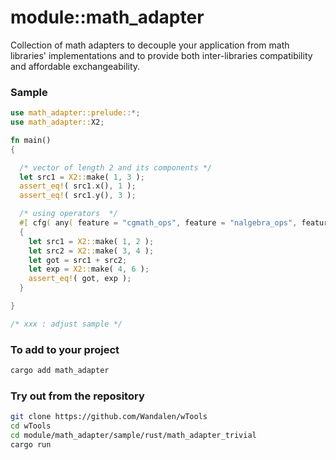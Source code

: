 # module::math_adapter

Collection of math adapters to decouple your application from math libraries' implementations and to provide both inter-libraries compatibility and affordable exchangeability.

### Sample

```rust
use math_adapter::prelude::*;
use math_adapter::X2;

fn main()
{

  /* vector of length 2 and its components */
  let src1 = X2::make( 1, 3 );
  assert_eq!( src1.x(), 1 );
  assert_eq!( src1.y(), 3 );

  /* using operators  */
  #[ cfg( any( feature = "cgmath_ops", feature = "nalgebra_ops", feature = "default_ops" ) ) ]
  {
    let src1 = X2::make( 1, 2 );
    let src2 = X2::make( 3, 4 );
    let got = src1 + src2;
    let exp = X2::make( 4, 6 );
    assert_eq!( got, exp );
  }

}

/* xxx : adjust sample */

```

### To add to your project

```sh
cargo add math_adapter
```

### Try out from the repository

```sh
git clone https://github.com/Wandalen/wTools
cd wTools
cd module/math_adapter/sample/rust/math_adapter_trivial
cargo run
```
